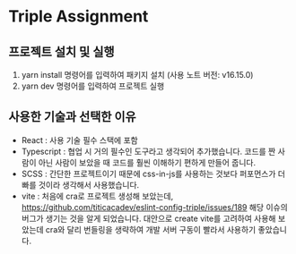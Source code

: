 # Triple Assignment

## 프로젝트 설치 및 실행

1. yarn install 명령어를 입력하여 패키지 설치 (사용 노트 버전: v16.15.0)
2. yarn dev 명령어를 입력하여 프로젝트 실행

## 사용한 기술과 선택한 이유

- React : 사용 기술 필수 스택에 포함
- Typescript : 협업 시 거의 필수인 도구라고 생각되어 추가했습니다. 코드를 짠 사람이 아닌 사람이 보았을 때 코드를 훨씬 이해하기 편하게 만들어 줍니다.
- SCSS : 간단한 프로젝트이기 때문에 css-in-js를 사용하는 것보다 퍼포먼스가 더 빠를 것이라 생각해서 사용했습니다.
- vite : 처음에 cra로 프로젝트 생성해 보았는데, https://github.com/titicacadev/eslint-config-triple/issues/189 해당 이슈의 버그가 생기는 것을 알게 되었습니다. 대안으로 create vite를 고려하여 사용해 보았는데 cra와 달리 번들링을 생략하여 개발 서버 구동이 빨라서 사용하기 좋았습니다.
